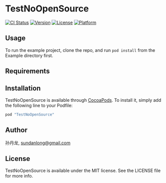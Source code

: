 # TestNoOpenSource

[![CI Status](http://img.shields.io/travis/孙丹龙/TestNoOpenSource.svg?style=flat)](https://travis-ci.org/孙丹龙/TestNoOpenSource)
[![Version](https://img.shields.io/cocoapods/v/TestNoOpenSource.svg?style=flat)](http://cocoapods.org/pods/TestNoOpenSource)
[![License](https://img.shields.io/cocoapods/l/TestNoOpenSource.svg?style=flat)](http://cocoapods.org/pods/TestNoOpenSource)
[![Platform](https://img.shields.io/cocoapods/p/TestNoOpenSource.svg?style=flat)](http://cocoapods.org/pods/TestNoOpenSource)

## Usage

To run the example project, clone the repo, and run `pod install` from the Example directory first.

## Requirements

## Installation

TestNoOpenSource is available through [CocoaPods](http://cocoapods.org). To install
it, simply add the following line to your Podfile:

```ruby
pod "TestNoOpenSource"
```

## Author

孙丹龙, sundanlong@gmail.com

## License

TestNoOpenSource is available under the MIT license. See the LICENSE file for more info.
